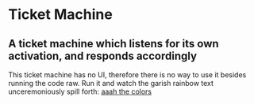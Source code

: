 # Ticket Machine

## A ticket machine which listens for its own activation, and responds accordingly

This ticket machine has no UI, therefore there is no way to use it besides running the code raw. Run it and watch the garish rainbow text unceremoniously spill forth:
[aaah the colors](https://github.com/RVCC-IDMX/ticket-manager-timcarroll761/blob/main/Screenshot_29.png?raw=true)
